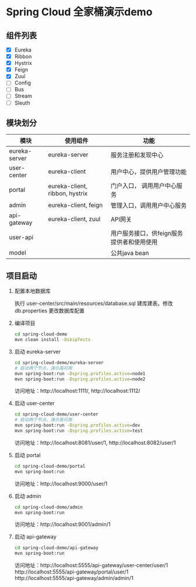 # Spring Cloud 全家桶演示demo

## 组件列表

* [x] Eureka
* [x] Ribbon
* [x] Hystrix
* [x] Feign
* [x] Zuul
* [ ] Config
* [ ] Bus
* [ ] Stream
* [ ] Sleuth

## 模块划分

| 模块 | 使用组件 | 功能 |
| --- | --- | --- |
| eureka-server | eureka-server | 服务注册和发现中心 |
| user-center | eureka-client | 用户中心，提供用户管理功能 |
| portal | eureka-client, ribbon, hystrix | 门户入口， 调用用户中心服务 |
| admin | eureka-client, feign | 管理入口，调用用户中心服务 |
| api-gateway | eureka-client, zuul | API网关 |
| user-api | | 用户服务接口，供feign服务提供者和使用使用 | 
| model | | 公共java bean |  

## 项目启动

1. 配置本地数据库

    执行 user-center/src/main/resources/database.sql 建库建表。修改 db.properties 更改数据库配置
2. 编译项目
    
    ```sh
    cd spring-cloud-demo
    mvn clean install -DskipTests 
    ```
3. 启动 eureka-server
    
    ```sh
    cd spring-cloud-demo/eureka-server
    # 启动两个节点，演示高可用
    mvn spring-boot:run -Dspring.profiles.active=node1
    mvn spring-boot:run -Dspring.profiles.active=node2
    ```     
    访问地址：http://localhost:1111/, http://localhost:1112/
    
4. 启动 user-center

    ```sh
    cd spring-cloud-demo/user-center
    # 启动两个节点，演示高可用
    mvn spring-boot:run -Dspring.profiles.active=dev
    mvn spring-boot:run -Dspring.profiles.active=test
    ```
    访问地址：http://localhost:8081/user/1, http://localhost:8082/user/1
    
    
5. 启动 portal
 
    ```sh
    cd spring-cloud-demo/portal
    mvn spring-boot:run
    ```   
    访问地址：http://localhost:9000/user/1
6. 启动 admin
    
    ```sh
    cd spring-cloud-demo/admin
    mvn spring-boot:run
    ```    
    
    访问地址：http://localhost:9001/admin/1
    
7. 启动 api-gateway

    ```sh
    cd spring-cloud-demo/api-gateway
    mvn spring-boot:run
    ```
    
    访问地址：http://localhost:5555/api-gateway/user-center/user/1  
    http://localhost:5555/api-gateway/portal/user/1  
    http://localhost:5555/api-gateway/admin/admin/1  
    